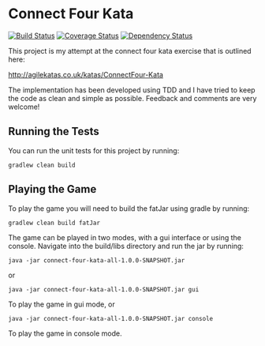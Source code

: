 # Connect Four Kata

[![Build Status](https://travis-ci.org/michaelruocco/connect-four-kata.svg?branch=master)](https://travis-ci.org/michaelruocco/connect-four-kata)
[![Coverage Status](https://coveralls.io/repos/github/michaelruocco/connect-four-kata/badge.svg?branch=master)](https://coveralls.io/github/michaelruocco/connect-four-kata?branch=master)
[![Dependency Status](https://www.versioneye.com/user/projects/571b82c6fcd19a00518565e8/badge.svg?style=flat)](https://www.versioneye.com/user/projects/571b82c6fcd19a00518565e8)

This project is my attempt at the connect four kata exercise that is outlined here:

http://agilekatas.co.uk/katas/ConnectFour-Kata

The implementation has been developed using TDD and I have tried to keep the code as clean and simple as possible. Feedback and comments are very welcome!

## Running the Tests

You can run the unit tests for this project by running:

```
gradlew clean build
```

## Playing the Game

To play the game you will need to build the fatJar using gradle by running:

```
gradlew clean build fatJar
```

The game can be played in two modes, with a gui interface or using the console.
Navigate into the build/libs directory and run the jar by running:

```
java -jar connect-four-kata-all-1.0.0-SNAPSHOT.jar
```

or

```
java -jar connect-four-kata-all-1.0.0-SNAPSHOT.jar gui
```

To play the game in gui mode, or

```
java -jar connect-four-kata-all-1.0.0-SNAPSHOT.jar console
```

To play the game in console mode.